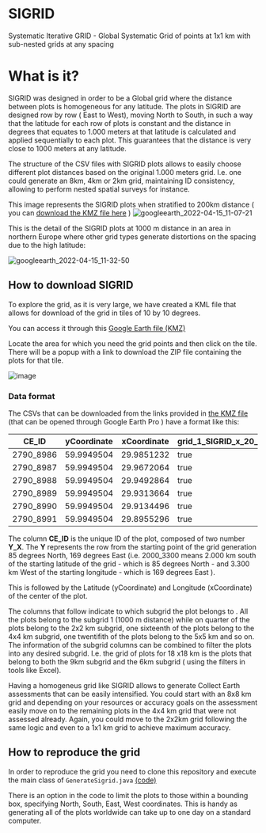 # SIGRID
Systematic Iterative GRID - Global Systematic Grid of points at 1x1 km with sub-nested grids at any spacing

# What is it?
SIGRID was designed in order to be a Global grid where the distance between plots is homogeneous for any latitude.
The plots in SIGRID are designed row by row ( East to West), moving North to South, in such a way that the latitude for each row of plots is constant and the distance in degrees that equates to 1.000 meters at that latitude is calculated and applied sequentially to each plot. This guarantees that the distance is very close to 1000 meters at any latitude.

The structure of the CSV files with SIGRID plots allows to easily choose different plot distances based on the original 1.000 meters grid. I.e. one could generate an 8km, 4km or 2km grid, maintaining ID consistency, allowing to perform nested spatial surveys for instance.

This image represents the SIGRID plots when stratified to 200km distance ( you can [download the KMZ file here](https://raw.githubusercontent.com/herrtunante/SIGRID/main/resources/SIGRID%20-%20Example%20at%20200km%20distance.kmz) )
![googleearth_2022-04-15_11-07-21](https://user-images.githubusercontent.com/4435566/163554788-8a4431d0-6141-4584-95ce-fc62ba64c444.jpg)


This is the detail of the SIGRID plots at 1000 m distance in an area in northern Europe where other grid types generate distortions on the spacing due to the high latitude:

![googleearth_2022-04-15_11-32-50](https://user-images.githubusercontent.com/4435566/163554751-255a1a9a-9db4-4a20-bd1f-40e7c815fdd3.jpg)




## How to download SIGRID
To explore the grid, as it is very large, we have created a KML file that allows for download of the grid in tiles of 10 by 10 degrees.

You can access it through this [Google Earth file (KMZ)](https://raw.githubusercontent.com/herrtunante/SIGRID/main/resources/SIGRID_Grid_1000m_1_subgrid.kmz)

Locate the area for which you need the grid points and then click on the tile. There will be a popup with a link to download the ZIP file containing the plots for that tile.

![image](https://user-images.githubusercontent.com/4435566/144460400-d8d98726-8c89-489c-9cb8-6fecbac349a1.png)

### Data format

The CSVs that can be downloaded from the links provided in [the KMZ file](https://raw.githubusercontent.com/herrtunante/SIGRID/main/resources/SIGRID_Grid_1000m_1_subgrid.kmz) (that can be opened through Google Earth Pro ) have a format like this:

|CE_ID    |yCoordinate|xCoordinate|grid_1_SIGRID_x_20_30_y_50_60|grid_2_SIGRID_x_20_30_y_50_60|grid_3_SIGRID_x_20_30_y_50_60|grid_4_SIGRID_x_20_30_y_50_60|grid_5_SIGRID_x_20_30_y_50_60|grid_6_SIGRID_x_20_30_y_50_60|grid_8_SIGRID_x_20_30_y_50_60|grid_9_SIGRID_x_20_30_y_50_60|grid_10_SIGRID_x_20_30_y_50_60|grid_12_SIGRID_x_20_30_y_50_60|grid_15_SIGRID_x_20_30_y_50_60|grid_16_SIGRID_x_20_30_y_50_60|grid_20_SIGRID_x_20_30_y_50_60|grid_25_SIGRID_x_20_30_y_50_60|grid_30_SIGRID_x_20_30_y_50_60|grid_50_SIGRID_x_20_30_y_50_60|grid_100_SIGRID_x_20_30_y_50_60|
|---------|-----------|-----------|-----------------------------|-----------------------------|-----------------------------|-----------------------------|-----------------------------|-----------------------------|-----------------------------|-----------------------------|------------------------------|------------------------------|------------------------------|------------------------------|------------------------------|------------------------------|------------------------------|------------------------------|-------------------------------|
|2790_8986|59.9949504 |29.9851232 |true                         |true                         |false                        |false                        |false                        |false                        |false                        |false                        |false                         |false                         |false                         |false                         |false                         |false                         |false                         |false                         |false                          |
|2790_8987|59.9949504 |29.9672064 |true                         |false                        |false                        |false                        |false                        |false                        |false                        |false                        |false                         |false                         |false                         |false                         |false                         |false                         |false                         |false                         |false                          |
|2790_8988|59.9949504 |29.9492864 |true                         |true                         |true                         |false                        |false                        |true                         |false                        |false                        |false                         |false                         |false                         |false                         |false                         |false                         |false                         |false                         |false                          |
|2790_8989|59.9949504 |29.9313664 |true                         |false                        |false                        |false                        |false                        |false                        |false                        |false                        |false                         |false                         |false                         |false                         |false                         |false                         |false                         |false                         |false                          |
|2790_8990|59.9949504 |29.9134496 |true                         |true                         |false                        |false                        |true                         |false                        |false                        |false                        |true                          |false                         |false                         |false                         |false                         |false                         |false                         |false                         |false                          |
|2790_8991|59.9949504 |29.8955296 |true                         |false                        |true                         |false                        |false                        |false                        |false                        |true                         |false                         |false                         |false                         |false                         |false                         |false                         |false                         |false                         |false                          |


The column **CE_ID** is the unique ID of the plot, composed of two number **Y_X**. The **Y** represents the row from the starting point of the grid generation 85 degrees North, 169 degrees East (i.e. 2000_3300 means 2.000 km south of the starting latitude of the grid - which is 85 degrees North - and 3.300 km West of the starting longitude - which is 169 degrees East ). 

This is followed by the Latitude (yCoordinate) and Longitude (xCoordinate) of the center of the plot. 

The columns that follow indicate to which subgrid the plot belongs to . All the plots belong to the subgrid 1 (1000 m distance) while on quarter of the plots belong to the 2x2 km subgrid, one sixteenth of the plots belong to the 4x4 km subgrid, one twentifith of the plots belong to the 5x5 km  and so on. The information of the subgrid columns can be combined to filter the plots into any desired subgrid. I.e. the grid of plots for 18 x18 km is the plots that belong to both the 9km subgrid and the 6km subgrid ( using the filters in tools like Excel). 

Having a homogeneus grid like SIGRID allows to generate Collect Earth assessments that can be easily intensified. You could start with an 8x8 km grid and depending on your resources or accuracy goals on the assessment easily move on to the remaining plots in the 4x4 km grid that were not assessed already. Again, you could move to the 2x2km grid following the same logic and even to a 1x1 km grid to achieve maximum accuracy.

## How to reproduce the grid

In order to reproduce the grid you need to clone this repository and execute the main class of `GenerateSigrid.java` [(code)](https://github.com/herrtunante/SIGRID/blob/main/src/main/java/org/openforis/sigrid/GenerateSigrid.java)

There is an option in the code to limit the plots to those within a bounding box, specifying North, South, East, West coordinates.
This is handy as generating all of the plots worldwide can take up to one day on a standard computer.
